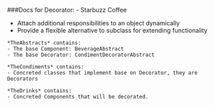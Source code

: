 ###Docs for Decorator: - Starbuzz Coffee

- Attach additional responsibilities to an object dynamically
- Provide a flexible alternative to subclass for extending functionality

```
*TheAbstracts* contains: 
- The base Component: BeverageAbstract
- The base Decorator: CondimentDecoratorAbstract

*TheCondiments* contains: 
- Concreted classes that implement base on Decorator, they are Decorators

*TheDrinks* contains:
- Concreted Components that will be decorated.

```